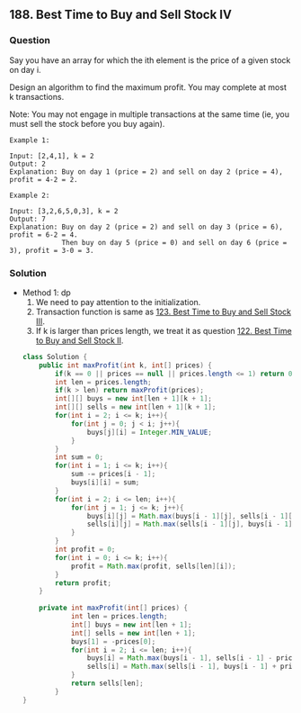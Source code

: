 ## 188. Best Time to Buy and Sell Stock IV

### Question
Say you have an array for which the ith element is the price of a given stock on day i.

Design an algorithm to find the maximum profit. You may complete at most k transactions.

Note: You may not engage in multiple transactions at the same time (ie, you must sell the stock before you buy again).

```
Example 1:

Input: [2,4,1], k = 2
Output: 2
Explanation: Buy on day 1 (price = 2) and sell on day 2 (price = 4), profit = 4-2 = 2.

Example 2:

Input: [3,2,6,5,0,3], k = 2
Output: 7
Explanation: Buy on day 2 (price = 2) and sell on day 3 (price = 6), profit = 6-2 = 4.
             Then buy on day 5 (price = 0) and sell on day 6 (price = 3), profit = 3-0 = 3.
```

### Solution
* Method 1: dp
	1. We need to pay attention to the initialization.
	2. Transaction function is same as [123. Best Time to Buy and Sell Stock III](https://leetcode.com/problems/best-time-to-buy-and-sell-stock-iii/description/).
	3. If k is larger than prices length, we treat it as question [122. Best Time to Buy and Sell Stock II](https://github.com/Seanforfun/Algorithm-and-Leetcode/blob/master/leetcode/122.%20Best%20Time%20to%20Buy%20and%20Sell%20Stock%20II.md).
	```Java
	class Solution {
		public int maxProfit(int k, int[] prices) {
			if(k == 0 || prices == null || prices.length <= 1) return 0;
			int len = prices.length;
			if(k > len) return maxProfit(prices);
			int[][] buys = new int[len + 1][k + 1];
			int[][] sells = new int[len + 1][k + 1];
			for(int i = 2; i <= k; i++){
				for(int j = 0; j < i; j++){
					buys[j][i] = Integer.MIN_VALUE;
				}
			}
			int sum = 0;
			for(int i = 1; i <= k; i++){
				sum -= prices[i - 1];
				buys[i][i] = sum;
			}
			for(int i = 2; i <= len; i++){
				for(int j = 1; j <= k; j++){
					buys[i][j] = Math.max(buys[i - 1][j], sells[i - 1][j - 1] - prices[i - 1]);
					sells[i][j] = Math.max(sells[i - 1][j], buys[i - 1][j] + prices[i - 1]);
				}
			}        
			int profit = 0;
			for(int i = 0; i <= k; i++){
				profit = Math.max(profit, sells[len][i]);
			}
			return profit;
		}
		
		private int maxProfit(int[] prices) {
				int len = prices.length;
				int[] buys = new int[len + 1];
				int[] sells = new int[len + 1];
				buys[1] = -prices[0];
				for(int i = 2; i <= len; i++){
					buys[i] = Math.max(buys[i - 1], sells[i - 1] - prices[i - 1]);
					sells[i] = Math.max(sells[i - 1], buys[i - 1] + prices[i - 1]);
				}
				return sells[len];
			}
	}
	```